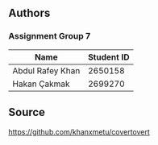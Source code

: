 ## Authors

### Assignment Group 7

| Name             | Student ID |
|------------------|------------|
| Abdul Rafey Khan | 2650158    |
| Hakan Çakmak     | 2699270    |

## Source
https://github.com/khanxmetu/covertovert